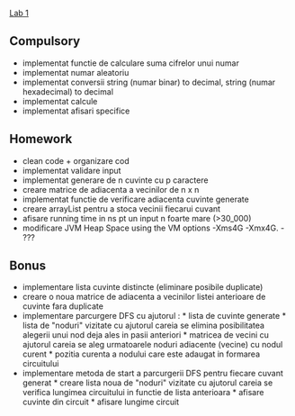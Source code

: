<a href="https://profs.info.uaic.ro/~acf/java/labs/lab_01.html" target="_blank">Lab 1</a>

Compulsory
-
- implementat functie de calculare suma cifrelor unui numar
- implementat numar aleatoriu
- implementat conversii string (numar binar) to decimal, string (numar hexadecimal) to decimal
- implementat calcule
- implementat afisari specifice

Homework 
-
- clean code + organizare cod
- implementat validare input
- implementat generare de n cuvinte cu p caractere
- creare matrice de adiacenta a vecinilor de n x n
- implementat functie de verificare adiacenta cuvinte generate
- creare arrayList pentru a stoca vecinii fiecarui cuvant
- afisare running time in ns pt un input n foarte mare (>30_000)
- modificare JVM Heap Space using the VM options -Xms4G -Xmx4G. - ???

Bonus
-
- implementare lista cuvinte distincte (eliminare posibile duplicate)
- creare o noua matrice de adiacenta a vecinilor listei anterioare de cuvinte fara duplicate
- implementare parcurgere DFS cu ajutorul :
      *  lista de cuvinte generate
      *  lista de "noduri" vizitate cu ajutorul careia se elimina posibilitatea alegerii unui nod deja ales in pasii anteriori
      *  matricea de vecini cu ajutorul careia se aleg urmatoarele noduri adiacente (vecine) cu nodul curent
      *  pozitia curenta a nodului care este adaugat in formarea circuitului
- implementare metoda de start a parcurgerii DFS pentru fiecare cuvant generat
      * creare lista noua de "noduri" vizitate cu ajutorul careia se verifica lungimea circuitului in functie de lista anterioara
      * afisare cuvinte din circuit
      * afisare lungime circuit
